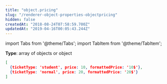 ```yaml
---
title: "object.pricing"
slug: "/renderer-object-properties-objectpricing"
hidden: false
createdAt: "2018-08-24T07:58:59.700Z"
updatedAt: "2019-04-16T00:05:43.244Z"
---
```


import Tabs from '@theme/Tabs';
import TabItem from '@theme/TabItem';

**Type**: array of objects or object
```json
[
  {ticketType: 'student', price: 10, formattedPrice: '10$'},
  {ticketType: 'normal', price: 20, formattedPrice: '20$'}
]
```

